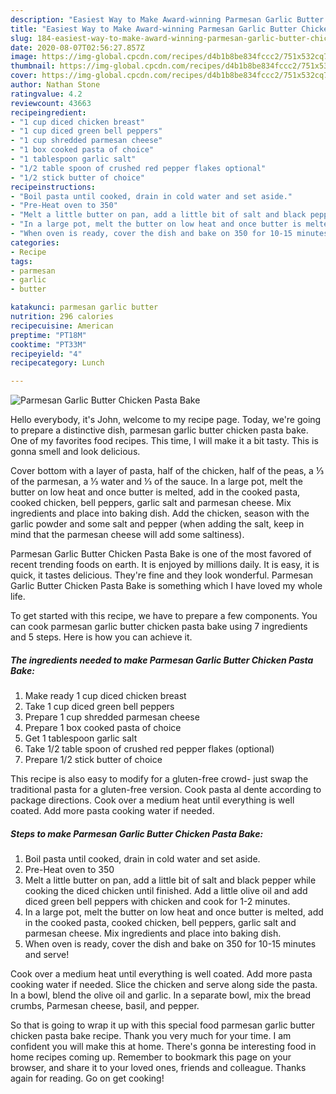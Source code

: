 ```yaml
---
description: "Easiest Way to Make Award-winning Parmesan Garlic Butter Chicken Pasta Bake"
title: "Easiest Way to Make Award-winning Parmesan Garlic Butter Chicken Pasta Bake"
slug: 184-easiest-way-to-make-award-winning-parmesan-garlic-butter-chicken-pasta-bake
date: 2020-08-07T02:56:27.857Z
image: https://img-global.cpcdn.com/recipes/d4b1b8be834fccc2/751x532cq70/parmesan-garlic-butter-chicken-pasta-bake-recipe-main-photo.jpg
thumbnail: https://img-global.cpcdn.com/recipes/d4b1b8be834fccc2/751x532cq70/parmesan-garlic-butter-chicken-pasta-bake-recipe-main-photo.jpg
cover: https://img-global.cpcdn.com/recipes/d4b1b8be834fccc2/751x532cq70/parmesan-garlic-butter-chicken-pasta-bake-recipe-main-photo.jpg
author: Nathan Stone
ratingvalue: 4.2
reviewcount: 43663
recipeingredient:
- "1 cup diced chicken breast"
- "1 cup diced green bell peppers"
- "1 cup shredded parmesan cheese"
- "1 box cooked pasta of choice"
- "1 tablespoon garlic salt"
- "1/2 table spoon of crushed red pepper flakes optional"
- "1/2 stick butter of choice"
recipeinstructions:
- "Boil pasta until cooked, drain in cold water and set aside."
- "Pre-Heat oven to 350"
- "Melt a little butter on pan, add a little bit of salt and black pepper while cooking the diced chicken until finished. Add a little olive oil and add diced green bell peppers with chicken and cook for 1-2 minutes."
- "In a large pot, melt the butter on low heat and once butter is melted, add in the cooked pasta, cooked chicken, bell peppers, garlic salt and parmesan cheese. Mix ingredients and place into baking dish."
- "When oven is ready, cover the dish and bake on 350 for 10-15 minutes and serve!"
categories:
- Recipe
tags:
- parmesan
- garlic
- butter

katakunci: parmesan garlic butter 
nutrition: 296 calories
recipecuisine: American
preptime: "PT18M"
cooktime: "PT33M"
recipeyield: "4"
recipecategory: Lunch

---
```



![Parmesan Garlic Butter Chicken Pasta Bake](https://img-global.cpcdn.com/recipes/d4b1b8be834fccc2/751x532cq70/parmesan-garlic-butter-chicken-pasta-bake-recipe-main-photo.jpg)

Hello everybody, it's John, welcome to my recipe page. Today, we're going to prepare a distinctive dish, parmesan garlic butter chicken pasta bake. One of my favorites food recipes. This time, I will make it a bit tasty. This is gonna smell and look delicious.

Cover bottom with a layer of pasta, half of the chicken, half of the peas, a ⅓ of the parmesan, a ⅓ water and ⅓ of the sauce. In a large pot, melt the butter on low heat and once butter is melted, add in the cooked pasta, cooked chicken, bell peppers, garlic salt and parmesan cheese. Mix ingredients and place into baking dish. Add the chicken, season with the garlic powder and some salt and pepper (when adding the salt, keep in mind that the parmesan cheese will add some saltiness).

Parmesan Garlic Butter Chicken Pasta Bake is one of the most favored of recent trending foods on earth. It is enjoyed by millions daily. It is easy, it is quick, it tastes delicious. They're fine and they look wonderful. Parmesan Garlic Butter Chicken Pasta Bake is something which I have loved my whole life.


To get started with this recipe, we have to prepare a few components. You can cook parmesan garlic butter chicken pasta bake using 7 ingredients and 5 steps. Here is how you can achieve it.

<!--inarticleads1-->

##### The ingredients needed to make Parmesan Garlic Butter Chicken Pasta Bake:

1. Make ready 1 cup diced chicken breast
1. Take 1 cup diced green bell peppers
1. Prepare 1 cup shredded parmesan cheese
1. Prepare 1 box cooked pasta of choice
1. Get 1 tablespoon garlic salt
1. Take 1/2 table spoon of crushed red pepper flakes (optional)
1. Prepare 1/2 stick butter of choice


This recipe is also easy to modify for a gluten-free crowd- just swap the traditional pasta for a gluten-free version. Cook pasta al dente according to package directions. Cook over a medium heat until everything is well coated. Add more pasta cooking water if needed. 

<!--inarticleads2-->

##### Steps to make Parmesan Garlic Butter Chicken Pasta Bake:

1. Boil pasta until cooked, drain in cold water and set aside.
1. Pre-Heat oven to 350
1. Melt a little butter on pan, add a little bit of salt and black pepper while cooking the diced chicken until finished. Add a little olive oil and add diced green bell peppers with chicken and cook for 1-2 minutes.
1. In a large pot, melt the butter on low heat and once butter is melted, add in the cooked pasta, cooked chicken, bell peppers, garlic salt and parmesan cheese. Mix ingredients and place into baking dish.
1. When oven is ready, cover the dish and bake on 350 for 10-15 minutes and serve!


Cook over a medium heat until everything is well coated. Add more pasta cooking water if needed. Slice the chicken and serve along side the pasta. In a bowl, blend the olive oil and garlic. In a separate bowl, mix the bread crumbs, Parmesan cheese, basil, and pepper. 

So that is going to wrap it up with this special food parmesan garlic butter chicken pasta bake recipe. Thank you very much for your time. I am confident you will make this at home. There's gonna be interesting food in home recipes coming up. Remember to bookmark this page on your browser, and share it to your loved ones, friends and colleague. Thanks again for reading. Go on get cooking!
